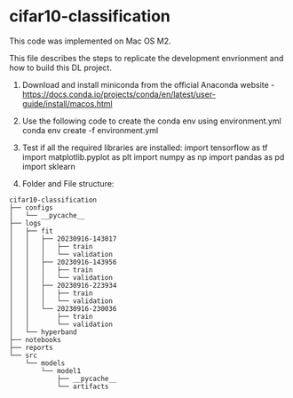 # cifar10-classification
This code was implemented on Mac OS M2.

This file describes the steps to replicate the development envrionment and how to build this DL project.

1. Download and install miniconda from the official Anaconda website - https://docs.conda.io/projects/conda/en/latest/user-guide/install/macos.html

2. Use the following code to create the conda env using environment.yml
conda env create -f environment.yml

3. Test if all the required libraries are installed:
 import tensorflow as tf
 import matplotlib.pyplot as plt
 import numpy as np
 import pandas as pd
 import sklearn


4. Folder and File structure:
```
cifar10-classification
├── configs
│   └── __pycache__
├── logs
│   ├── fit
│   │   ├── 20230916-143017
│   │   │   ├── train
│   │   │   └── validation
│   │   ├── 20230916-143956
│   │   │   ├── train
│   │   │   └── validation
│   │   ├── 20230916-223934
│   │   │   ├── train
│   │   │   └── validation
│   │   └── 20230916-230036
│   │       ├── train
│   │       └── validation
│   └── hyperband
├── notebooks
├── reports
└── src
    └── models
        └── model1
            ├── __pycache__
            └── artifacts
```


